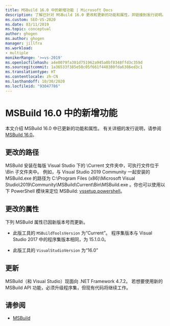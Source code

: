 ```yaml
---
title: MSBuild 16.0 中的新增功能 | Microsoft Docs
description: 了解已针对 MSBuild 16.0 更改和更新的功能和属性，并链接到发行说明。
ms.custom: SEO-VS-2020
ms.date: 03/11/2019
ms.topic: conceptual
author: ghogen
ms.author: ghogen
manager: jillfra
ms.workload:
- multiple
monikerRange: '>=vs-2019'
ms.openlocfilehash: a4e0079fa301d751962a945a0bf8348ffd3c359d
ms.sourcegitcommit: 1a36533f385e50c05f661f440380fda6386ed3c1
ms.translationtype: HT
ms.contentlocale: zh-CN
ms.lasthandoff: 10/30/2020
ms.locfileid: "93047786"
---
```

# <a name="whats-new-in-msbuild-160"></a>MSBuild 16.0 中的新增功能

本文介绍 MSBuild 16.0 中已更新的功能和属性。 有关详细的发行说明，请参阅 [MSBuild 16.0](https://github.com/microsoft/msbuild/releases/tag/v16.0.461.62831)。

## <a name="changed-path"></a>更改的路径

 MSBuild 安装在每版 Visual Studio 下的 \Current  文件夹中，可执行文件位于 \Bin  子文件夹中。 例如，与 Visual Studio 2019 Community 一起安装的 MSBuild.exe  的路径为 C:\Program Files (x86)\Microsoft Visual Studio\2019\Community\MSBuild\Current\Bin\MSBuild.exe  。你也可以使用以下 PowerShell 模块来定位 MSBuild: [vssetup.powershell](https://github.com/Microsoft/vssetup.powershell)。

## <a name="changed-properties"></a>更改的属性

 下列 MSBuild 属性已因新版本号而更新。

- 此版工具的 `MSBuildToolsVersion` 为“Current”。 程序集版本与 Visual Studio 2017 中的程序集版本相同，为 15.1.0.0。

- 此版工具的 `VisualStudioVersion` 为“16.0”

## <a name="updates"></a>更新

MSBuild（和 Visual Studio）现面向 .NET Framework 4.7.2。 若想要使用新的 MSBuild API 功能，必须升级程序集，但现有代码将继续工作。

## <a name="see-also"></a>请参阅

- [MSBuild](../msbuild/msbuild.md)
